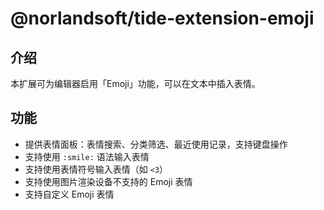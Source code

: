 # @norlandsoft/tide-extension-emoji

## 介绍

本扩展可为编辑器启用「Emoji」功能，可以在文本中插入表情。

## 功能

- 提供表情面板：表情搜索、分类筛选、最近使用记录，支持键盘操作
- 支持使用 `:smile:` 语法输入表情
- 支持使用表情符号输入表情（如 `<3`）
- 支持使用图片渲染设备不支持的 Emoji 表情
- 支持自定义 Emoji 表情
